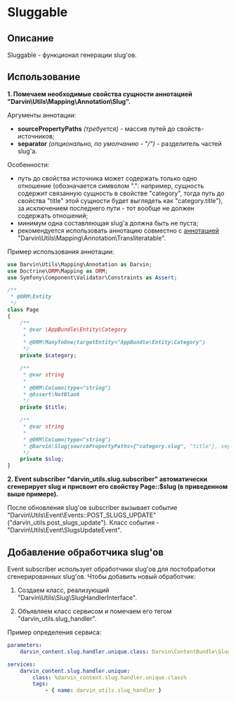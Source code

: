 Sluggable
=========

## Описание

Sluggable - функционал генерации slug'ов.

## Использование

**1. Помечаем необходимые свойства сущности аннотацией "Darvin\Utils\Mapping\Annotation\Slug".**

Аргументы аннотации:

- **sourcePropertyPaths** *(требуется)* - массив путей до свойств-источников;
- **separator** *(опционально, по умолчанию - "/")* - разделитель частей slug'а.

Особенности:

- путь до свойства источника может содержать только одно отношение (обозначается символом ".": например, сущность
 содержит связанную сущность в свойстве "category", тогда путь до свойства "title" этой сущности будет выглядеть как
 "category.title"), за исключением последнего пути - тот вообще не должен содержать отношений;
- минимум одна составляющая slug'а должна быть не пуста;
- рекомендуется использовать аннотацию совместно с [аннотацией](transliteratable.md)
 "Darvin\Utils\Mapping\Annotation\Transliteratable".

Пример использования аннотации:

```php
use Darvin\Utils\Mapping\Annotation as Darvin;
use Doctrine\ORM\Mapping as ORM;
use Symfony\Component\Validator\Constraints as Assert;

/**
 * @ORM\Entity
 */
class Page
{
    /**
     * @var \AppBundle\Entity\Category
     *
     * @ORM\ManyToOne(targetEntity="AppBundle\Entity\Category")
     */
    private $category;

    /**
     * @var string
     *
     * @ORM\Column(type="string")
     * @Assert\NotBlank
     */
    private $title;

    /**
     * @var string
     *
     * @ORM\Column(type="string")
     * @Darvin\Slug(sourcePropertyPaths={"category.slug", "title"}, separator="/")
     */
    private $slug;
}
```

**2. Event subscriber "darvin_utils.slug.subscriber" автоматически сгенерирует slug и присвоит его свойству Page::$slug
 (в приведенном выше примере).**

После обновления slug'ов subscriber вызывает событие "Darvin\Utils\Event\Events::POST_SLUGS_UPDATE"
 ("darvin_utils.post_slugs_update"). Класс события - "Darvin\Utils\Event\SlugsUpdateEvent".

## Добавление обработчика slug'ов

Event subscriber использует обработчики slug'ов для постобработки сгенерированных slug'ов. Чтобы добавить новый обработчик:

1. Создаем класс, реализующий "Darvin\Utils\Slug\SlugHandlerInterface".

2. Объявляем класс сервисом и помечаем его тегом "darvin_utils.slug_handler".

Пример определения сервиса:

```yaml
parameters:
    darvin_content.slug.handler.unique.class: Darvin\ContentBundle\Slug\UniqueSlugHandler

services:
    darvin_content.slug.handler.unique:
        class: %darvin_content.slug.handler.unique.class%
        tags:
            - { name: darvin_utils.slug_handler }
```
